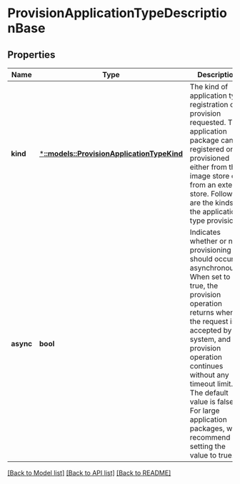 # ProvisionApplicationTypeDescriptionBase

## Properties
Name | Type | Description | Notes
------------ | ------------- | ------------- | -------------
**kind** | [***::models::ProvisionApplicationTypeKind**](ProvisionApplicationTypeKind.md) | The kind of application type registration or provision requested. The application package can be registered or provisioned either from the image store or from an external store. Following are the kinds of the application type provision. | [default to null]
**async** | **bool** | Indicates whether or not provisioning should occur asynchronously. When set to true, the provision operation returns when the request is accepted by the system, and the provision operation continues without any timeout limit. The default value is false. For large application packages, we recommend setting the value to true. | [default to null]

[[Back to Model list]](../README.md#documentation-for-models) [[Back to API list]](../README.md#documentation-for-api-endpoints) [[Back to README]](../README.md)


